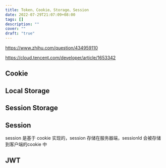 ```yaml
---
title: Token、Cookie、Storage、Session
date: 2022-07-29T21:07:09+08:00
tags: []
description: ""
cover: ""
draft: "true"
---
```


https://www.zhihu.com/question/434959110

https://cloud.tencent.com/developer/article/1653342


## Cookie

## Local Storage

## Session Storage

## Session

session 是基于 cookie 实现的，session 存储在服务器端，sessionId 会被存储到客户端的cookie 中

## JWT
